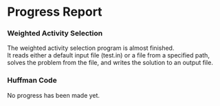 # Progress Report

### Weighted Activity Selection
The weighted activity selection program is almost finished.  
It reads either a default input file (test.in) or a file from a specified path, solves the problem from the file, and writes the solution to an output file.  
  



### Huffman Code
No progress has been made yet.